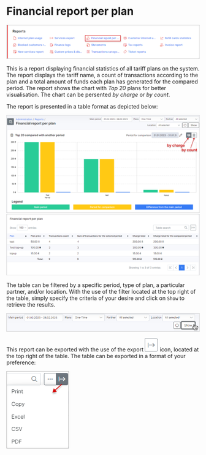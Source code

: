 Financial report per plan
==========

![Financial report per plan](1.png)

This is a report displaying financial statistics of all tariff plans on the system. The report displays the tariff name, a count of transactions according to the plan and a total amount of funds each plan has generated for the compared period. The report shows the chart with *Top 20* plans for better visualisation. The chart can be persented *by charge* or *by count*.

The report is presented in a table format as depicted below:

![Financial report per plan](2.png)
![Financial report per plan](2_1.png)

The table can be filtered by a specific period, type of plan, a particular partner, and/or location. With the use of the filter located at the top right of the table, simply specify the criteria of your desire and click on `Show` to retrieve the results.

![Filter](3.png)

This report can be exported with the use of the export <icon class="image-icon">![Export](export.png)</icon> icon, located at the top right of the table. The table can be exported in a format of your preference:

![Filter](export1.png)
